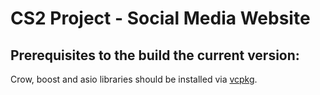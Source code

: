 # CS2 Project - Social Media Website

## Prerequisites to the build the current version:
Crow, boost and asio libraries should be installed via [vcpkg](https://learn.microsoft.com/en-us/vcpkg/get_started/get-started?pivots=shell-cmd).
